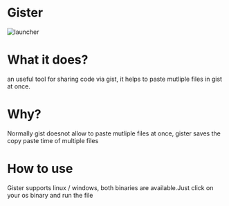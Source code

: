# Gister
![launcher](https://user-images.githubusercontent.com/18109258/48672196-aa343e00-eb58-11e8-88ff-9c718cb3a8d7.png)
# What it does?
an useful tool for sharing code via gist, it helps to paste mutliple files in gist at once.
# Why?
Normally gist doesnot allow to paste mutliple files at once, gister saves the copy paste time of multiple files
# How to use
Gister supports linux / windows, both binaries are available.Just click on your os binary and run the file

